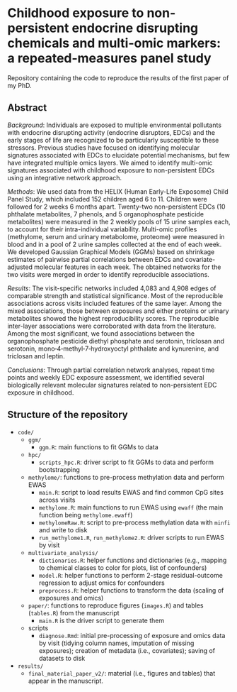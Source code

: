 # Childhood exposure to non-persistent endocrine disrupting chemicals and multi-omic markers: a repeated-measures panel study

Repository containing the code to reproduce the results of the first paper of my PhD.

## Abstract
*Background*: Individuals are exposed to multiple environmental pollutants with endocrine disrupting activity (endocrine disruptors, EDCs) and the early stages of life are recognized to be particularly susceptible to these stressors. Previous studies have focused on identifying molecular signatures associated with EDCs to elucidate potential mechanisms, but few have integrated multiple omics layers. We aimed to identify multi-omic signatures associated with childhood exposure to non-persistent EDCs using an integrative network approach.

*Methods*: We used data from the HELIX (Human Early-Life Exposome) Child Panel Study, which included 152 children aged 6 to 11. Children were followed for 2 weeks 6 months apart. Twenty-two non-persistent EDCs (10 phthalate metabolites, 7 phenols, and 5 organophosphate pesticide metabolites) were measured in the 2 weekly pools of 15 urine samples each, to account for their intra-individual variability. Multi-omic profiles (methylome, serum and urinary metabolome, proteome) were measured in blood and in a pool of 2 urine samples collected at the end of each week. We developed Gaussian Graphical Models (GGMs) based on shrinkage estimates of pairwise partial correlations between EDCs and covariate-adjusted molecular features in each week. The obtained networks for the two visits were merged in order to identify reproducible associations.

*Results*: The visit-specific networks included 4,083 and 4,908 edges of comparable strength and statistical significance. Most of the reproducible associations across visits included features of the same layer. Among the mixed associations, those between exposures and either proteins or urinary metabolites showed the highest reproducibility scores. The reproducible inter-layer associations were corroborated with data from the literature. Among the most significant, we found associations between the organophosphate pesticide diethyl phosphate and serotonin, triclosan and serotonin, mono‑4‑methyl‑7‑hydroxyoctyl phthalate and kynurenine, and triclosan and leptin.

*Conclusions*: Through partial correlation network analyses, repeat time points and weekly EDC exposure assessment, we identified several biologically relevant molecular signatures related to non-persistent EDC exposure in childhood.

## Structure of the repository
* `code/`
  * `ggm/`
    * `ggm.R`: main functions to fit GGMs to data
  * `hpc/`
    * `scripts_hpc.R`: driver script to fit GGMs to data and perform bootstrapping
  * `methylome/`: functions to pre-process methylation data and perform EWAS
    * `main.R`: script to load results EWAS and find common CpG sites across visits
    * `methylome.R`: main functions to run EWAS using `ewaff` (the main function being `methylome.ewaff`)
    * `methylomeRaw.R`: script to pre-process methylation data with `minfi` and write to disk
    * `run_methylome1.R`, `run_methylome2.R`: driver scripts to run EWAS by visit
  * `multivariate_analysis/`
    * `dictionaries.R`: helper functions and dictionaries (e.g., mapping to chemical classes to color for plots, list of confounders)
    * `model.R`: helper functions to perform 2-stage residual-outcome regression to adjust omics for confounders
    * `preprocess.R`: helper functions to transform the data (scaling of exposures and omics)
  * `paper/`: functions to reproduce figures (`images.R`) and tables (`tables.R`) from the manuscript
    * `main.R` is the driver script to generate them
  * scripts
    * `diagnose.Rmd`: initial pre-processing of exposure and omics data by visit (tidying column names, imputation of missing exposures); creation of metadata (i.e., covariates); saving of datasets to disk
* `results/`
  * `final_material_paper_v2/`: material (i.e., figures and tables) that appear in the manuscript.
